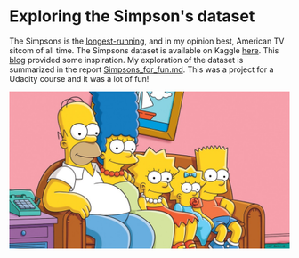 # Exploring the Simpson's dataset

The Simpsons is the [longest-running](https://en.wikipedia.org/wiki/The_Simpsons), and in my opinion best, American TV sitcom of all time. The Simpsons dataset is available on Kaggle [here](https://www.kaggle.com/wcukierski/the-simpsons-by-the-data). 
This [blog](http://toddwschneider.com/posts/the-simpsons-by-the-data/
) provided some inspiration. My exploration of the dataset is summarized in the report [Simpsons_for_fun.md](Simpsons_for_fun.md). This was a project for a Udacity course and it was a lot of fun!

![](pic/the-simpsons-couch.jpg)